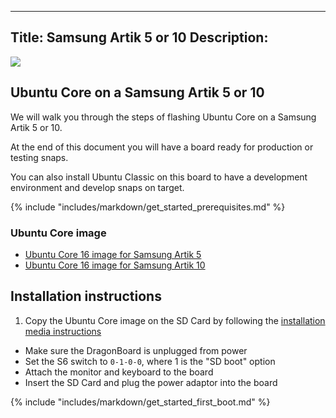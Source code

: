 ----
Title: Samsung Artik 5 or 10
Description:
----

![](http://i.imgur.com/tZ619Fm.png)

## Ubuntu Core on a Samsung Artik 5 or 10

We will walk you through the steps of flashing Ubuntu Core on a Samsung Artik 5 or 10.

At the end of this document you will have a board ready for production or testing snaps.

You can also install Ubuntu Classic on this board to have a development environment and develop snaps on target.

{% include "includes/markdown/get_started_prerequisites.md" %}

### Ubuntu Core image

 * [Ubuntu Core 16 image for Samsung Artik 5](http://people.canonical.com/~platform/snappy/artik/uc-series16-beta-image/artik5.img.tar.xz)
 * [Ubuntu Core 16 image for Samsung Artik 10](http://people.canonical.com/~platform/snappy/artik/uc-series16-beta-image/artik10.img.tar.xz)

## Installation instructions

 1. Copy the Ubuntu Core image on the SD Card by following the [installation media instructions](/core/get-started/installation-medias)
 * Make sure the DragonBoard is unplugged from power
 * Set the S6 switch to `0-1-0-0`, where 1 is the "SD boot" option
 * Attach the monitor and keyboard to the board
 * Insert the SD Card and plug the power adaptor into the board

{% include "includes/markdown/get_started_first_boot.md" %}
